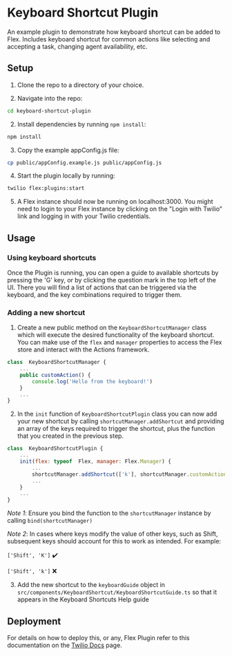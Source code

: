 # Keyboard Shortcut Plugin

An example plugin to demonstrate how keyboard shortcut can be added to Flex. Includes keyboard shortcut for common actions like selecting and accepting a task, changing agent availability, etc.

## Setup

1. Clone the repo to a directory of your choice.

2. Navigate into the repo:

```bash
cd keyboard-shortcut-plugin
```

2. Install dependencies by running `npm install`:

```bash
npm install
```

3. Copy the example appConfig.js file:

```bash
cp public/appConfig.example.js public/appConfig.js
```

4. Start the plugin locally by running:

```bash
twilio flex:plugins:start
```

5. A Flex instance should now be running on localhost:3000. You might need to login to your Flex instance by clicking on the "Login with Twilio" link and logging in with your Twilio credentials.

## Usage

### Using keyboard shortcuts
Once the Plugin is running, you can open a guide to available shortcuts by pressing the 'G' key, or by clicking the question mark in the top left of the UI. There you will find a list of actions that can be triggered via the keyboard, and the key combinations required to trigger them.

### Adding a new shortcut
1.  Create a new public method on the `KeyboardShortcutManager` class which will execute the desired functionality of the keyboard shortcut. You can make use of the `flex` and `manager` properties to access the Flex store and interact with the Actions framework.
```javascript
class  KeyboardShortcutManager {
	...
	public customAction() {
	    console.log('Hello from the keyboard!')
	}
	...
}
```

2. In the `init` function of `KeyboardShortcutPlugin` class you can now add your new shortcut by calling `shortcutManager.addShortcut` and providing an array of the keys required to trigger the shortcut, plus the function that you created in the previous step.
```javascript
class  KeyboardShortcutPlugin {
	... 
	init(flex: typeof  Flex, manager: Flex.Manager) {
		...
		shortcutManager.addShortcut(['k'], shortcutManager.customAction.bind(shortcutManager));
		...
	}
	...
}
```
*Note 1*: Ensure you bind the function to the `shortcutManager` instance by calling `bind(shortcutManager)`

*Note 2*: In cases where keys modify the value of other keys, such as Shift, subsequent keys should account for this to work as intended. For example:

`['Shift', 'K']` :heavy_check_mark:

`['Shift', 'k']` :x:

3.  Add the new shortcut to the `keyboardGuide` object in `src/components/KeyboardShortcut/KeyboardShortcutGuide.ts` so that it appears in the Keyboard Shortcuts Help guide

## Deployment

For details on how to deploy this, or any, Flex Plugin refer to this documentation on the [Twilio Docs](https://www.twilio.com/docs/flex/quickstart/getting-started-plugin#deploy-your-flex-plugin) page.

